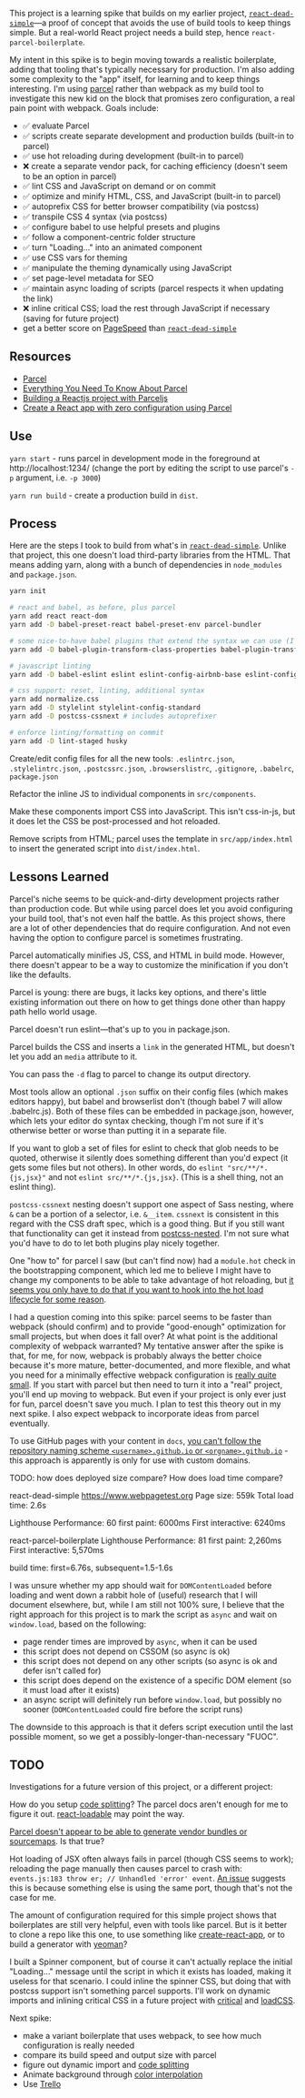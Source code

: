 This project is a learning spike that builds on my earlier project, [`react-dead-simple`](https://github.com/debradley/react-dead-simple)—a proof of concept that avoids the use of build tools to keep things simple. But a real-world React project needs a build step, hence `react-parcel-boilerplate`.

My intent in this spike is to begin moving towards a realistic boilerplate, adding that tooling that's typically necessary for production. I'm also adding some complexity to the "app" itself, for learning and to keep things interesting. I'm using [parcel](https://parceljs.org/) rather than webpack as my build tool to investigate this new kid on the block that promises zero configuration, a real pain point with webpack. Goals include:

* :white_check_mark: evaluate Parcel
* :white_check_mark: scripts create separate development and production builds (built-in to parcel)
* :white_check_mark: use hot reloading during development (built-in to parcel)
* :x: create a separate vendor pack, for caching efficiency (doesn't seem to be an option in parcel)
* :white_check_mark: lint CSS and JavaScript on demand or on commit
* :white_check_mark: optimize and minify HTML, CSS, and JavaScript (built-in to parcel)
* :white_check_mark: autoprefix CSS for better browser compatibility (via postcss)
* :white_check_mark: transpile CSS 4 syntax (via postcss)
* :white_check_mark: configure babel to use helpful presets and plugins
* :white_check_mark: follow a component-centric folder structure
* :white_check_mark: turn "Loading..." into an animated component
* :white_check_mark: use CSS vars for theming
* :white_check_mark: manipulate the theming dynamically using JavaScript
* :white_check_mark: set page-level metadata for SEO
* :white_check_mark: maintain async loading of scripts (parcel respects it when updating the link)
* :x: inline critical CSS; load the rest through JavaScript if necessary (saving for future project)
* get a better score on [PageSpeed](https://developers.google.com/speed/pagespeed/insights/) than [`react-dead-simple`](https://github.com/debradley/react-dead-simple)

## Resources

* [Parcel](https://parceljs.org)
* [Everything You Need To Know About Parcel](https://medium.freecodecamp.org/all-you-need-to-know-about-parcel-dbe151b70082)
* [Building a Reactjs project with Parceljs](https://blog.vigneshm.com/building-a-reactjs-project-with-parceljs-d88cdd178e50)
* [Create a React app with zero configuration using Parcel](http://blog.jakoblind.no/react-parcel/)

## Use

`yarn start` - runs parcel in development mode in the foreground at http://localhost:1234/ (change the port by editing the script to use parcel's `-p` argument, i.e. `-p 3000`)

`yarn run build` - create a production build in `dist`.

## Process

Here are the steps I took to build from what's in [`react-dead-simple`](https://github.com/debradley/react-dead-simple). Unlike that project, this one doesn't load third-party libraries from the HTML. That means adding yarn, along with a bunch of dependencies in `node_modules` and `package.json`.

```sh
yarn init

# react and babel, as before, plus parcel
yarn add react react-dom
yarn add -D babel-preset-react babel-preset-env parcel-bundler

# some nice-to-have babel plugins that extend the syntax we can use (I'm not actually making use of them in this project though...yet?)
yarn add -D babel-plugin-transform-class-properties babel-plugin-transform-object-rest-spread

# javascript linting
yarn add -D babel-eslint eslint eslint-config-airbnb-base eslint-config-prettier eslint-plugin-import eslint-plugin-react eslint-plugin-prettier prettier

# css support: reset, linting, additional syntax
yarn add normalize.css
yarn add -D stylelint stylelint-config-standard
yarn add -D postcss-cssnext # includes autoprefixer

# enforce linting/formatting on commit
yarn add -D lint-staged husky
```

Create/edit config files for all the new tools: `.eslintrc.json`, `.stylelintrc.json`, `.postcssrc.json`, `.browserslistrc`, `.gitignore`, `.babelrc`, `package.json`

Refactor the inline JS to individual components in `src/components`.

Make these components import CSS into JavaScript. This isn't css-in-js, but it does let the CSS be post-processed and hot reloaded.

Remove scripts from HTML; parcel uses the template in `src/app/index.html` to insert the generated script into `dist/index.html`.

## Lessons Learned

Parcel's niche seems to be quick-and-dirty development projects rather than production code. But while using parcel does let you avoid configuring your build tool, that's not even half the battle. As this project shows, there are a lot of other dependencies that do require configuration. And not even having the option to configure parcel is sometimes frustrating.

Parcel automatically minifies JS, CSS, and HTML in build mode. However, there doesn't appear to be a way to customize the minification if you don't like the defaults.

Parcel is young: there are bugs, it lacks key options, and there's little existing information out there on how to get things done other than happy path hello world usage.

Parcel doesn't run eslint—that's up to you in package.json.

Parcel builds the CSS and inserts a `link` in the generated HTML, but doesn't let you add an `media` attribute to it.

You can pass the `-d` flag to parcel to change its output directory.

Most tools allow an optional `.json` suffix on their config files (which makes editors happy), but babel and browserlist don't (though babel 7 will allow .babelrc.js). Both of these files can be embedded in package.json, however, which lets your editor do syntax checking, though I'm not sure if it's otherwise better or worse than putting it in a separate file.

If you want to glob a set of files for eslint to check that glob needs to be quoted, otherwise it silently does something different than you'd expect (it gets some files but not others). In other words, do `eslint "src/**/*.{js,jsx}"` and not `eslint src/**/*.{js,jsx}`. (This is a shell thing, not an eslint thing).

`postcss-cssnext` nesting doesn't support one aspect of Sass nesting, where `&` can be a portion of a selector, i.e. `&__item`. `cssnext` is consistent in this regard with the CSS draft spec, which is a good thing. But if you still want that functionality can get it instead from [postcss-nested](https://github.com/postcss/postcss-nested). I'm not sure what you'd have to do to let both plugins play nicely together.

One "how to" for parcel I saw (but can't find now) had a `module.hot` check in the bootstrapping component, which led me to believe I might have to change my components to be able to take advantage of hot reloading, but [it seems you only have to do that if you want to hook into the hot load lifecycle for some reason](https://parceljs.org/hmr.html).

I had a question coming into this spike: parcel seems to be faster than webpack (should confirm) and to provide "good-enough" optimization for small projects, but when does it fall over? At what point is the additional complexity of webpack warranted? My tentative answer after the spike is that, for me, for now, webpack is probably always the better choice because it's more mature, better-documented, and more flexible, and what you need for a minimally effective webpack configuration is [really quite small](https://react.christmas/20). If you start with parcel but then need to turn it into a "real" project, you'll end up moving to webpack. But even if your project is only ever just for fun, parcel doesn't save you much. I plan to test this theory out in my next spike. I also expect webpack to incorporate ideas from parcel eventually.

To use GitHub pages with your content in `docs`, [you can't follow the repository naming scheme `<username>.github.io` or `<orgname>.github.io`](https://help.github.com/articles/configuring-a-publishing-source-for-github-pages/) - this approach is apparently is only for use with custom domains.

TODO: how does deployed size compare? How does load time compare?

react-dead-simple
https://www.webpagetest.org
Page size: 559k
Total load time: 2.6s

Lighthouse
Performance: 60
first paint: 6000ms
First interactive: 6240ms

react-parcel-boilerplate
Lighthouse
Performance: 81
first paint: 2,260ms
First interactive: 5,570ms

build time: first=6.76s, subsequent=1.5-1.6s

I was unsure whether my app should wait for `DOMContentLoaded` before loading and went down a rabbit hole of (useful) research that I will document elsewhere, but, while I am still not 100% sure, I believe that the right approach for this project is to mark the script as `async` and wait on `window.load`, based on the following:

* page render times are improved by `async`, when it can be used
* this script does not depend on CSSOM (so async is ok)
* this script does not depend on any other scripts (so async is ok and defer isn't called for)
* this script does depend on the existence of a specific DOM element (so it must load after it exists)
* an async script will definitely run before `window.load`, but possibly no sooner (`DOMContentLoaded` could fire before the script runs)

The downside to this approach is that it defers script execution until the last possible moment, so we get a possibly-longer-than-necessary "FUOC".

## TODO

Investigations for a future version of this project, or a different project:

How do you setup [code splitting](https://parceljs.org/code_splitting.html)? The parcel docs aren't enough for me to figure it out. [react-loadable](https://github.com/thejameskyle/react-loadable) may point the way.

[Parcel doesn't appear to be able to generate vendor bundles or sourcemaps](https://github.com/parcel-bundler/parcel/issues/41#issuecomment-350256844). Is that true?

Hot loading of JSX often always fails in parcel (though CSS seems to work); reloading the page manually then causes parcel to crash with: `events.js:183 throw er; // Unhandled 'error' event`. [An issue](https://github.com/parcel-bundler/parcel/issues/111) suggests this is because something else is using the same port, though that's not the case for me.

The amount of configuration required for this simple project shows that boilerplates are still very helpful, even with tools like parcel. But is it better to clone a repo like this one, to use something like [create-react-app](https://github.com/facebookincubator/create-react-app), or to build a generator with [yeoman](http://yeoman.io/)?

I built a Spinner component, but of course it can't actually replace the initial "Loading..." message until the script in which it exists has loaded, making it useless for that scenario. I could inline the spinner CSS, but doing that with postcss support isn't something parcel supports. I'll work on dynamic imports and inlining critical CSS in a future project with [critical](https://github.com/addyosmani/critical) and [loadCSS](https://github.com/filamentgroup/loadCSS/).

Next spike:

* make a variant boilerplate that uses webpack, to see how much configuration is really needed
* compare its build speed and output size with parcel
* figure out dynamic import and [code splitting](https://serverless-stack.com/chapters/code-splitting-in-create-react-app.html)
* Animate background through [color interpolation](http://jsfiddle.net/99ycK/1/)
* Use [Trello](https://trello.com/)
